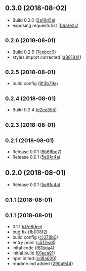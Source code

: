 <a name="0.3.0"></a>
## 0.3.0 (2018-08-02)

* Build 0.3.0 ([2a18d0a](https://github.com/abhiagri/workbox-bgsync/commit/2a18d0a))
* exposing requests list ([06a1e2c](https://github.com/abhiagri/workbox-bgsync/commit/06a1e2c))



<a name="0.2.6"></a>
## <small>0.2.6 (2018-08-01)</small>

* Build 0.2.6 ([7cebcc9](https://github.com/abhiagri/workbox-bgsync/commit/7cebcc9))
* styles import corrected ([a881814](https://github.com/abhiagri/workbox-bgsync/commit/a881814))



<a name="0.2.5"></a>
## <small>0.2.5 (2018-08-01)</small>

* build config ([8f3b79a](https://github.com/abhiagri/workbox-bgsync/commit/8f3b79a))



<a name="0.2.4"></a>
## <small>0.2.4 (2018-08-01)</small>

* Build 0.2.4 ([e2ee355](https://github.com/abhiagri/workbox-bgsync/commit/e2ee355))



<a name="0.2.3"></a>
## <small>0.2.3 (2018-08-01)</small>




<a name="0.2.1"></a>
## <small>0.2.1 (2018-08-01)</small>

* Release 0.0.1 ([6b66bc7](https://github.com/abhiagri/workbox-bgsync/commit/6b66bc7))
* Release 0.0.1 ([5e91c4a](https://github.com/abhiagri/workbox-bgsync/commit/5e91c4a))



<a name="0.2.0"></a>
## 0.2.0 (2018-08-01)

* Release 0.0.1 ([5e91c4a](https://github.com/abhiagri/workbox-bgsync/commit/5e91c4a))



<a name="0.1.1"></a>
## <small>0.1.1 (2018-08-01)</small>




<a name="0.1.1"></a>
## <small>0.1.1 (2018-08-01)</small>

* 0.1.1 ([d7e9dee](https://github.com/abhiagri/workbox-bgsync/commit/d7e9dee))
* bug fix ([fb008f2](https://github.com/abhiagri/workbox-bgsync/commit/fb008f2))
* build config ([c1378b0](https://github.com/abhiagri/workbox-bgsync/commit/c1378b0))
* entry point ([c517ea8](https://github.com/abhiagri/workbox-bgsync/commit/c517ea8))
* inital code ([f61bda4](https://github.com/abhiagri/workbox-bgsync/commit/f61bda4))
* initial build ([01eca91](https://github.com/abhiagri/workbox-bgsync/commit/01eca91))
* npm inited ([cd8a600](https://github.com/abhiagri/workbox-bgsync/commit/cd8a600))
* readme.md added ([290a944](https://github.com/abhiagri/workbox-bgsync/commit/290a944))



